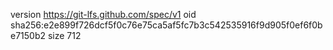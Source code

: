 version https://git-lfs.github.com/spec/v1
oid sha256:e2e899f726dcf5f0c76e75ca5af5fc7b3c542535916f9d905f0ef6f0be7150b2
size 712
